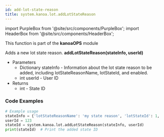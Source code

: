 ```yaml
---
id: add-lot-state-reason
title: system.kanoa.lot.addLotStateReason
---
```


import PurpleBox from '@site/src/components/PurpleBox';
import HeaderBox from '@site/src/components/HeaderBox';

<PurpleBox>This function is part of the <b>kanoaOPS</b> module</PurpleBox>

<HeaderBox header="Description">
  Adds a new lot state reason.
</HeaderBox>

<HeaderBox header="Syntax">
  <b>addLotStateReason(stateInfo, userId)</b>
  <ul>
    <li>Parameters
      <ul>
        <li>Dictionary stateInfo - Information about the lot state reason to be added, including lotStateReasonName, lotStateId, and enabled.</li>
        <li>int userId - User ID</li>
      </ul>
    </li>
    <li>Returns
      <ul>
        <li>int - State ID</li>
      </ul>
    </li>
  </ul>
</HeaderBox>

### Code Examples

```python
# Example usage
stateInfo = {'lotStateReasonName': 'my state reason', 'lotStateId': 1, 'enabled': True}
userId = 123
stateId = system.kanoa.lot.addLotStateReason(stateInfo, userId)
print(stateId)  # Print the added state ID

